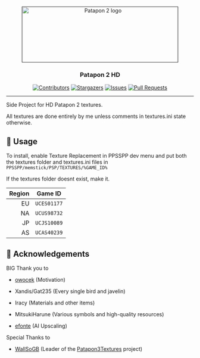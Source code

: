 <p align="center">
  <a href="" rel="noopener">
 <img width=420px height=150px src="https://upload.wikimedia.org/wikipedia/commons/a/af/Patapon_2_logo.png" alt="Patapon 2 logo"></a>
</p>

<h3 align="center">Patapon 2 HD</h3>

<div align="center">

[![Contributors](https://img.shields.io/github/contributors/shockturtle/Patapon2HD)](https://github.com/shockturtle/Patapon2HD/graphs/contributors)
[![Stargazers](https://img.shields.io/github/stars/shockturtle/Patapon2HD)](https://github.com/shockturtle/Patapon2HD/stargazers)
[![Issues](https://img.shields.io/github/issues/shockturtle/Patapon2HD.svg)](https://github.com/shockturtle/Patapon2HD/issues)
[![Pull Requests](https://img.shields.io/github/issues-pr/shockturtle/Patapon2HD.svg)](https://github.com/shockturtle/Patapon2HD/pulls)

</div>

---

Side Project for HD Patapon 2 textures.

All textures are done entirely by me unless comments in textures.ini state otherwise.

## 🎈 Usage <a name="usage"></a>

To install, enable Texture Replacement in PPSSPP dev menu and put both the textures folder and textures.ini files in `PPSSPP/memstick/PSP/TEXTURES/%GAME_ID%`

If the textures folder doesnt exist, make it.

|  Region | Game ID     |
| ------: | ----------- |
|      EU | `UCES01177` |
|      NA | `UCUS98732` |
|      JP | `UCJS10089` |
|      AS | `UCAS40239` |


## 🎉 Acknowledgements <a name = "acknowledgement"></a>
BIG Thank you to

- [owocek](https://github.com/owocekTV) (Motivation)

- Xandis/Gat235 (Every single bird and javelin)

- Iracy (Materials and other items)

- MitsukiHarune (Various symbols and high-quality resources)

- [efonte](https://github.com/efonte) (AI Upscaling)


Special Thanks to

- [WallSoGB](https://github.com/WallSoGB) (Leader of the [Patapon3Textures](https://github.com/WallSoGB/Patapon3Textures) project)




